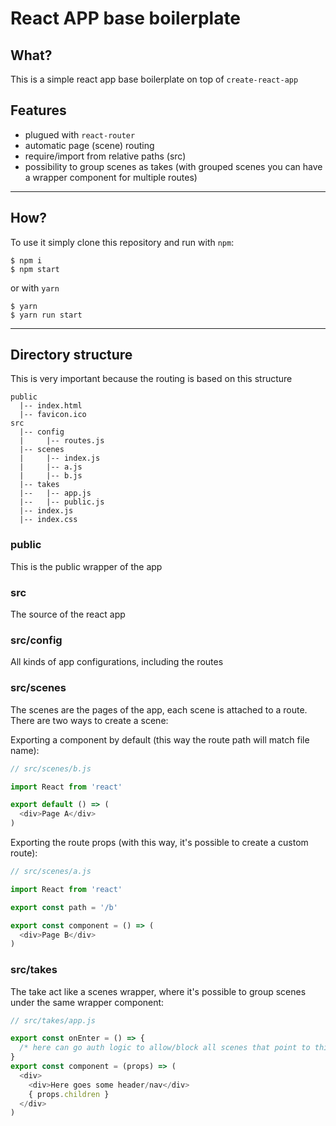 # React APP base boilerplate

## What?

This is a simple react app base boilerplate on top of `create-react-app`

## Features

- plugued with `react-router`
- automatic page (scene) routing
- require/import from relative paths (src)
- possibility to group scenes as takes (with grouped scenes you can have a wrapper component for multiple routes)

---

## How?

To use it simply clone this repository and run with `npm`:
```
$ npm i
$ npm start
```
or with `yarn`
```
$ yarn
$ yarn run start
```

---

## Directory structure

This is very important because the routing is based on this structure

```
public
  |-- index.html
  |-- favicon.ico
src
  |-- config
  |     |-- routes.js
  |-- scenes
  |     |-- index.js
  |     |-- a.js
  |     |-- b.js
  |-- takes
  |--   |-- app.js
  |--   |-- public.js
  |-- index.js
  |-- index.css
```

### public

This is the public wrapper of the app

### src

The source of the react app

### src/config

All kinds of app configurations, including the routes

### src/scenes

The scenes are the pages of the app, each scene is attached to a route. There are two ways to create a scene:

Exporting a component by default (this way the route path will match file name):
```js
// src/scenes/b.js

import React from 'react'

export default () => (
  <div>Page A</div>
)
```

Exporting the route props (with this way, it's possible to create a custom route):
```js
// src/scenes/a.js

import React from 'react'

export const path = '/b'

export const component = () => (
  <div>Page B</div>
)
```

### src/takes

The take act like a scenes wrapper, where it's possible to group scenes under the same wrapper component:
```js
// src/takes/app.js

export const onEnter = () => {
  /* here can go auth logic to allow/block all scenes that point to this take */
}
export const component = (props) => (
  <div>
    <div>Here goes some header/nav</div>
    { props.children }
  </div>
)
```
